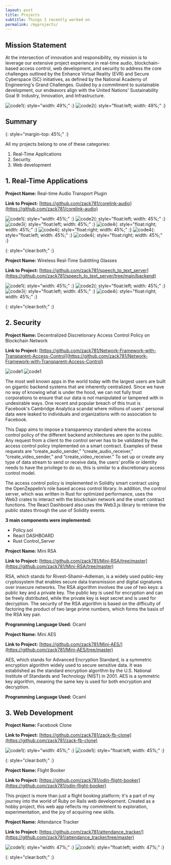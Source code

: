 ```yaml
---
layout: post
title: Projects
subtitle: Things I recently worked on
permalink: /myprojects/
---
```


## Mission Statement

At the intersection of innovation and responsibility, my mission is to leverage our extensive project experience in real-time audio, blockchain-based access control, web development, and security to address the core challenges outlined by the Enhance Virtual Reality (EVR) and Secure Cyberspace (SC) initiatives, as defined by the National Academy of Engineering's Grand Challenges. Guided by a commitment to sustainable development, our endeavors align with the United Nations' Sustainability Goal 9: Industry, Innovation, and Infrastructure.

![code1](../assets/un_goals.webp){: style="width: 49%;" :}
![code2](../assets/nae.jpg){: style="float:left; width: 49%;" :}

## Summary
{: style="margin-top: 45%;" :}

All my projects belong to one of these categories:
1. Real-Time Applications
2. Security
3. Web development

## 1. Real-Time Applications

**Project Name:** Real-time Audio Transport Plugin

**Link to Project:** [https://github.com/zack781/corelink-audio](https://github.com/zack781/corelink-audio)

![code1](../assets/audio1.jpg){: style="width: 45%;" :}
![code2](../assets/audio2.png){: style="float:left; width: 45%;" :}
![code3](../assets/audio3.png){: style="float:left; width: 45%;" :}
![code4](../assets/audio4.png){: style="float:right; width: 45%;" :}
![code4](../assets/audio5.png){: style="float:right; width: 45%;" :}
![code4](../assets/audio6.jpg){: style="float:left; width: 45%;" :}
![code4](../assets/audio7.png){: style="float:right; width: 45%;" :}

{: style="clear:both;" :}

**Project Name:** Wireless Real-Time Subtitling Glasses

**Link to Project:** [https://github.com/zack781/speech_to_text_server](https://github.com/zack781/speech_to_text_server/tree/main/backend)

![code1](../assets/glass1.jpg){: style="width: 45%;" :}
![code2](../assets/glass2.jpg){: style="float:left; width: 45%;" :}
![code3](../assets/glass3.png){: style="float:left; width: 45%;" :}
![code4](../assets/glass4.jpg){: style="float:right; width: 45%;" :}

{: style="clear:both;" :}

## 2. Security

**Project Name:** Decentralized Discretionary Access Control Policy on Blockchain Network

**Link to Project:** [https://github.com/zack781/Network-Framework-with-Transparent-Access-Control](https://github.com/zack781/Network-Framework-with-Transparent-Access-Control)


![code1](../assets/kaistweb3_1.png)
![code1](../assets/kaistweb3_2.png)

The most well known apps in the world today with the largest users are built on gigantic backend systems that are inherently centralized. Since we have no way of knowing what is under the hood, we can not fully trust corporations to ensure that our data is not manipulated or tampered with in undesirable ways. One recent and popular breach of this trust is Facebook's Cambridge Analytica scandal where millions of users' personal data were leaked to individuals and organizations with no association to Facebook.

This Dapp aims to impose a transparency standard where the access control policy of the different backend architectures are open to the public. Any request from a client to the control server has to be validated by the access control policy implemented on a smart contract. Examples of these requests are “create_audio_sender,” “create_audio_receiver," “create_video_sender,” and  “create_video_receiver.” To set up or create any type of data stream to send or receive data, the users’ profile or identity needs to have the privilege to do so, this is similar to a discretionary access control model.

The access control policy is implemented in Solidity smart contract using the OpenZeppelin’s role based access control library. In addition, the control server, which was written in Rust for optimized performance, uses the Web3 crates to interact with the blockchain network and the smart contract functions. The React Dashboard also uses the Web3.js library to retrieve the public states through the use of Solidity events.

**3 main components were implemented:**
- Policy.sol
- React DASHBOARD
- Rust Control_Server

**Project Name:** Mini RSA

**Link to Project:** [https://github.com/zack781/Mini-RSA/tree/master](https://github.com/zack781/Mini-RSA/tree/master)

RSA, which stands for Rivest–Shamir–Adleman, is a widely used public-key cryptosystem that enables secure data transmission and digital signatures over insecure networks. The RSA algorithm involves the use of two keys: a public key and a private key. The public key is used for encryption and can be freely distributed, while the private key is kept secret and is used for decryption. The security of the RSA algorithm is based on the difficulty of factoring the product of two large prime numbers, which forms the basis of the RSA key pair.

**Programming Language Used:** Ocaml

**Project Name:** Mini AES

**Link to Project:** [https://github.com/zack781/Mini-AES/](https://github.com/zack781/Mini-AES/tree/master)

AES, which stands for Advanced Encryption Standard, is a symmetric encryption algorithm widely used to secure sensitive data. It was established as the standard encryption algorithm by the U.S. National Institute of Standards and Technology (NIST) in 2001. AES is a symmetric key algorithm, meaning the same key is used for both encryption and decryption.

**Programming Language Used:** Ocaml

## 3. Web Development

**Project Name:** Facebook Clone

**Link to Project:** [https://github.com/zack781/zack-fb-clone](https://github.com/zack781/zack-fb-clone)

![code1](../assets/fb-clone1.png){: style="width: 45%;" :}
![code1](../assets/fb-clone2.png){: style="float:left; width: 45%;" :}

{: style="clear:both;" :}

**Project Name:** Flight Booker

**Link to Project:** [https://github.com/zack781/odin-flight-booker](https://github.com/zack781/odin-flight-booker)

This project is more than just a flight booking platform; it's a part of my journey into the world of Ruby on Rails web development. Created as a hobby project, this web app reflects my commitment to exploration, experimentation, and the joy of acquiring new skills.

**Project Name:** Attendance Tracker

**Link to Project:** [https://github.com/zack781/attendance_tracker/](https://github.com/zack781/attendance_tracker/tree/master)

![code1](../assets/atracker1.png){: style="width: 47%;" :}
![code1](../assets/atracker2.png){: style="float:left; width: 47%;" :}

{: style="clear:both;" :}

